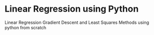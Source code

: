 # Linear Regression using Python </br>
Linear Regression Gradient Descent and Least Squares Methods using python from scratch
